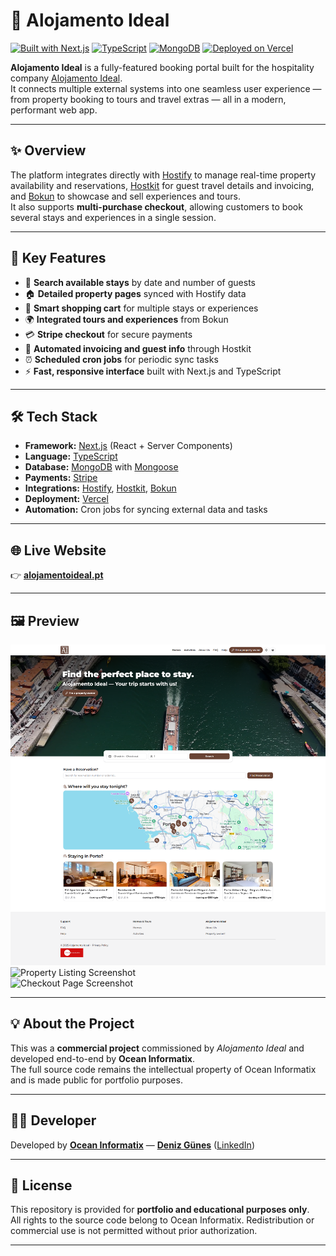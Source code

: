 # 🏡 Alojamento Ideal

[![Built with Next.js](https://img.shields.io/badge/Built%20with-Next.js-000000?logo=nextdotjs&logoColor=white)](https://nextjs.org/)
[![TypeScript](https://img.shields.io/badge/TypeScript-3178C6?logo=typescript&logoColor=white)](https://www.typescriptlang.org/)
[![MongoDB](https://img.shields.io/badge/MongoDB-47A248?logo=mongodb&logoColor=white)](https://www.mongodb.com/)
[![Deployed on Vercel](https://img.shields.io/badge/Deployed%20on-Vercel-000000?logo=vercel&logoColor=white)](https://vercel.com/)

**Alojamento Ideal** is a fully-featured booking portal built for the hospitality company [Alojamento Ideal](https://alojamentoideal.pt).  
It connects multiple external systems into one seamless user experience — from property booking to tours and travel extras — all in a modern, performant web app.

---

## ✨ Overview

The platform integrates directly with [Hostify](https://www.hostify.com) to manage real-time property availability and reservations, [Hostkit](https://www.hostkit.io) for guest travel details and invoicing, and [Bokun](https://www.bokun.io) to showcase and sell experiences and tours.  
It also supports **multi-purchase checkout**, allowing customers to book several stays and experiences in a single session.

---

## 🧩 Key Features

- 🔎 **Search available stays** by date and number of guests  
- 🏠 **Detailed property pages** synced with Hostify data  
- 🛒 **Smart shopping cart** for multiple stays or experiences  
- 🌍 **Integrated tours and experiences** from Bokun  
- 💳 **Stripe checkout** for secure payments  
- 📅 **Automated invoicing and guest info** through Hostkit  
- ⏰ **Scheduled cron jobs** for periodic sync tasks  
- ⚡ **Fast, responsive interface** built with Next.js and TypeScript  

---

## 🛠️ Tech Stack

- **Framework:** [Next.js](https://nextjs.org/) (React + Server Components)  
- **Language:** [TypeScript](https://www.typescriptlang.org/)  
- **Database:** [MongoDB](https://www.mongodb.com/) with [Mongoose](https://mongoosejs.com/)  
- **Payments:** [Stripe](https://stripe.com/)  
- **Integrations:** [Hostify](https://www.hostify.com), [Hostkit](https://www.hostkit.io), [Bokun](https://www.bokun.io)  
- **Deployment:** [Vercel](https://vercel.com/)  
- **Automation:** Cron jobs for syncing external data and tasks  

---

## 🌐 Live Website

👉 [**alojamentoideal.pt**](https://alojamentoideal.pt)

---

## 🖼️ Preview

![Homepage Screenshot](/docs/preview.png)  
![Property Listing Screenshot](./public/listing.png)  
![Checkout Page Screenshot](./public/checkout.png)

---

## 💡 About the Project

This was a **commercial project** commissioned by *Alojamento Ideal* and developed end-to-end by **Ocean Informatix**.  
The full source code remains the intellectual property of Ocean Informatix and is made public for portfolio purposes.

---

## 👨‍💻 Developer

Developed by [**Ocean Informatix**](https://oceaninformatix.com) — [**Deniz Günes**](https://denizlg24.com) ([LinkedIn](https://www.linkedin.com/in/deniz-günes-068509263))  

---

## 📄 License

This repository is provided for **portfolio and educational purposes only**.  
All rights to the source code belong to Ocean Informatix. Redistribution or commercial use is not permitted without prior authorization.

---
